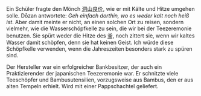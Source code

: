 <p>Ein Schüler fragte den Mönch <abbr title="Tōzan Ryōkai">洞山良价</abbr>, wie er mit Kälte und Hitze umgehen solle. Dōzan antwortete: <em>Geh einfach dorthin, wo es weder kalt noch heiß ist</em>. Aber damit meinte er nicht, an einen solchen Ort zu reisen, sondern vielmehr, wie die Wasserschöpfkelle zu sein, die wir bei der Teezeremonie benutzen. Sie spürt weder die Hitze des <abbr title="kama, Teekessel">釜</abbr>, noch zittert sie, wenn wir kaltes Wasser damit schöpfen, denn sie hat keinen Geist. Ich würde diese Schöpfkelle verwenden, wenn die Jahreszeiten besonders stark zu spüren sind.</p>
<p>Der Hersteller war ein erfolgreicher Bankbesitzer, der auch ein Praktizierender der japanischen Teezeremonie war. Er schnitzte viele Teeschöpfer und Bambusutensilien, vorzugsweise aus Bambus, den er aus alten Tempeln erhielt. Wird mit einer Pappschachtel geliefert.</p>
